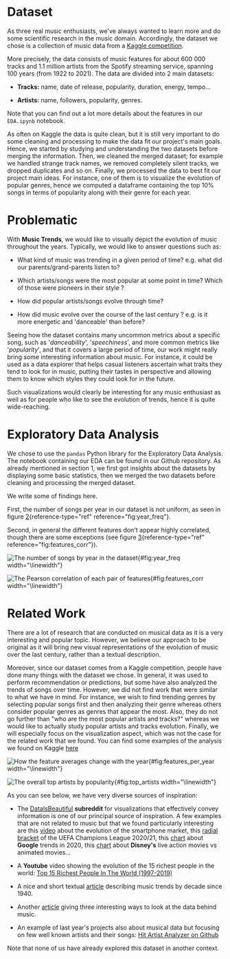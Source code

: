 # Dataset

As three real music enthusiasts, we've always wanted to learn more and
do some scientific research in the music domain. Accordingly, the
dataset we chose is a collection of music data from a [Kaggle competition](https://www.kaggle.com/yamaerenay/spotify-dataset-19212020-160k-tracks>).

More precisely, the data consists of music features for about 600 000
tracks and 1.1 million artists from the Spotify streaming service,
spanning 100 years (from 1922 to 2021). The data are divided into 2 main
datasets:

-   **Tracks:** name, date of release, popularity, duration, energy,
    tempo...

-   **Artists:** name, followers, popularity, genres.

Note that you can find out a lot more details about the features in our
`EDA.ipynb` notebook.

As often on Kaggle the data is quite clean, but it is still very
important to do some cleaning and processing to make the data fit our
project's main goals. Hence, we started by studying and understanding
the two datasets before merging the information. Then, we cleaned the
merged dataset; for example we handled strange track names, we removed
completely silent tracks, we dropped duplicates and so on. Finally, we
processed the data to best fit our project main ideas. For instance, one
of them is to visualize the evolution of popular genres, hence we
computed a dataframe containing the top 10% songs in terms of popularity
along with their genre for each year.

# Problematic

With **Music Trends**, we would like to visually depict the evolution of
music throughout the years. Typically, we would like to answer questions
such as:

-   What kind of music was trending in a given period of time? e.g. what
    did our parents/grand-parents listen to?

-   Which artists/songs were the most popular at some point in time?
    Which of those were pioneers in their style ?

-   How did popular artists/songs evolve through time?

-   How did music evolve over the course of the last century ? e.g. is
    it more energetic and 'danceable' than before?

Seeing how the dataset contains many uncommon metrics about a specific
song, such as '*danceability*', '*speechiness*', and more common metrics
like '*popularity*', and that it covers a large period of time, our work
might really bring some interesting information about music. For
instance, it could be used as a data explorer that helps casual
listeners ascertain what traits they tend to look for in music, putting
their tastes in perspective and allowing them to know which styles they
could look for in the future.

Such visualizations would clearly be interesting for any music
enthusiast as well as for people who like to see the evolution of
trends, hence it is quite wide-reaching.

# Exploratory Data Analysis

We chose to use the `pandas` Python library for the Exploratory Data
Analysis. The notebook containing our EDA can be found in our Github
repository. As already mentioned in section 1, we first got insights
about the datasets by displaying some basic statistics, then we merged
the two datasets before cleaning and processing the merged dataset.

We write some of findings here.

First, the number of songs per year in our dataset is not uniform, as
seen in figure [2](#fig:year_freq){reference-type="ref"
reference="fig:year_freq"}.

Second, in general the different features don't appear highly
correlated, though there are some exceptions (see figure
[3](#fig:features_corr){reference-type="ref"
reference="fig:features_corr"}).

![The number of songs by year in the
dataset](figures/year_freq.png){#fig:year_freq width="\\linewidth"}

![The Pearson correlation of each pair of
features](figures/features_corr.png){#fig:features_corr
width="\\linewidth"}

# Related Work

There are a lot of research that are conducted on musical data as it is
a very interesting and popular topic. However, we believe our approach
to be original as it will bring new visual representations of the
evolution of music over the last century, rather than a textual
description.

Moreover, since our dataset comes from a Kaggle competition, people have
done many things with the dataset we chose. In general, it was used to
perform recommendation or predictions, but some have also analyzed the
trends of songs over time. However, we did not find work that were
similar to what we have in mind. For instance, we wish to find trending
genres by selecting popular songs first and then analyzing their genre
whereas others consider popular genres as genres that appear the most.
Also, they do not go further than "who are the most popular artists and
tracks?" whereas we would like to actually study popular artists and
tracks evolution. Finally, we will especially focus on the visualization
aspect, which was not the case for the related work that we found. You
can find some examples of the analysis we found on Kaggle [here](https://www.kaggle.com/mohitkr05/spotify-data-visualization)

![How the feature averages change with the
year](figures/feaures_per_year.png){#fig:features_per_year
width="\\linewidth"}

![The overall top artists by
popularity](figures/top_artists.png){#fig:top_artists
width="\\linewidth"}

As you can see below, we have very diverse sources of inspiration:

-   The [DataIsBeautiful](https://www.reddit.com/r/dataisbeautiful/)
    **subreddit** for visualizations that effectively convey information
    is one of our principal source of inspiration. A few examples that
    are not related to music but that we found particularly interesting
    are this
    [video](https://www.reddit.com/r/dataisbeautiful/comments/mq9ajl/oc_how_the_smartphone_market_has_changed/)
    about the evolution of the smartphone market, this [radial
    bracket](https://www.reddit.com/r/dataisbeautiful/comments/mrdpgx/oc_radial_bracket_uefa_champions_league_202021/)
    of the UEFA Champions League 2020/21, this
    [chart](https://www.reddit.com/r/dataisbeautiful/comments/kdhjpn/oc_google_year_in_search_2020_top_search_terms/)
    about **Google** trends in 2020, this
    [chart](https://www.reddit.com/r/dataisbeautiful/comments/iqplrb/ratings_of_disney_animated_classics_vs_live/)
    about **Disney's** live action movies vs animated movies...

-   A **Youtube** video showing the evolution of the 15 richest people
    in the world: [Top 15 Richest People In The World
    (1997-2019)](https://www.youtube.com/watch?v=K1Fa46uRTWg&ab_channel=RankingMan)

-   A nice and short textual
    [article](https://medium.com/@Rifftime_Music/music-trends-through-the-decades-b8c5cbbae08b)
    describing music trends by decade since 1940.

-   Another
    [article](https://tdwi.org/articles/2016/06/22/data-visualization-data-behind-the-music.aspx)
    giving three interesting ways to look at the data behind music.

-   An example of last year's projects also about musical data but
    focusing on few well known artists and their songs: [Hit Artist
    Analyzer on
    Github](https://github.com/com-480-data-visualization/com-480-project-js)

Note that none of us have already explored this dataset in another
context.
